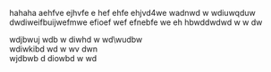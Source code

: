 hahaha aehfve
ejhvfe
e hef
 ehfe ehjvd4we wadnwd
 w wdiuwqduw dwdiweifbuijwefmwe efioef wef
 efnebfe 
 we eh  hbwddwdwd
 w w
 dw 
 
wdjbwuj wdb w diwhd w wd\\wudbw \
wdiwkibd wd w
wv dwn  
 wjdbwb d 
  diowbd
  w wd 
  
